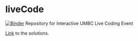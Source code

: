 # liveCode
[![Binder](https://mybinder.org/badge_logo.svg)](https://mybinder.org/v2/gh/nomadj1s/liveCodeUMBC/HEAD)
Repository for Interactive UMBC Live Coding Event

[Link](https://mybinder.org/v2/gh/nomadj1s/liveCodeUMBC.git/master?filepath=solutions.ipynb) to the solutions.

